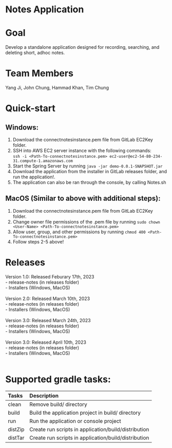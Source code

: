 # Notes Application

# Goal
Develop a standalone application designed for recording, searching, and deleting short, adhoc notes. 

# Team Members
Yang Ji, John Chung, Hammad Khan, Tim Chung

# Quick-start
## Windows:
1. Download the connectnotesinstance.pem file from GitLab EC2Key folder. <br />
2. SSH into AWS EC2 server instance with the following commands: <br />
```ssh -i <Path-To-connectnotesinstance.pem> ec2-user@ec2-54-80-234-31.compute-1.amazonaws.com ```<br />
3. Start the Spring Server by running ```java -jar demo-0.0.1-SNAPSHOT.jar```
4. Download the application from the installer in GitLab releases folder, and run the application!. <br />
5. The application can also be ran through the console, by calling Notes.sh

## MacOS (Similar to above with additional steps):
1. Download the connectnotesinstance.pem file from GitLab EC2Key folder. <br />
2. Change owner file permissions of the .pem file by running ```sudo chown <User-Name> <Path-To-connectnotesinstance.pem>``` <br />
3. Allow user, group, and other permissions by running ```chmod 400 <Path-To-connectnotesinstance.pem>``` <br />
4. Follow steps 2-5 above!

# Releases
Version 1.0: Released Feburary 17th, 2023<br />
	- release-notes (in releases folder)<br />
	- Installers (Windows, MacOS)<br />
<br />
Version 2.0: Released March 10th, 2023 <br />
	- release-notes (in releases folder)<br />
	- Installers (Windows, MacOS)<br />
<br />
Version 3.0: Released March 24th, 2023 <br />
	- release-notes (in releases folder)<br />
	- Installers (Windows, MacOS)<br />
<br />
Version 3.0: Released April 10th, 2023 <br />
	- release-notes (in releases folder)<br />
	- Installers (Windows, MacOS)<br />
<br />
# Supported gradle tasks:

| Tasks   | Description                                          |
|:--------|:-----------------------------------------------------|
| clean   | Remove build/ directory                              |
| build   | Build the application project in build/ directory    |
| run     | Run the application or console project               |
| distZip | Create run scripts in application/build/distribution |
| distTar | Create run scripts in application/build/distribution |
